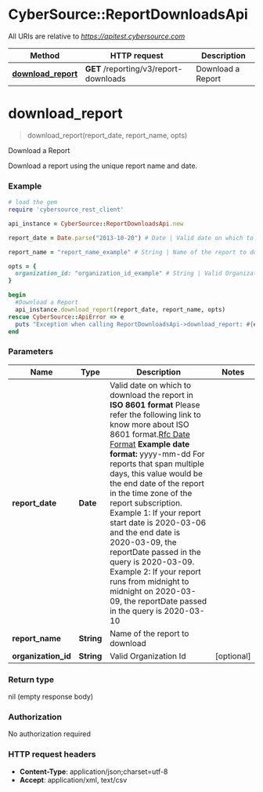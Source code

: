 # CyberSource::ReportDownloadsApi

All URIs are relative to *https://apitest.cybersource.com*

Method | HTTP request | Description
------------- | ------------- | -------------
[**download_report**](ReportDownloadsApi.md#download_report) | **GET** /reporting/v3/report-downloads | Download a Report


# **download_report**
> download_report(report_date, report_name, opts)

Download a Report

Download a report using the unique report name and date. 

### Example
```ruby
# load the gem
require 'cybersource_rest_client'

api_instance = CyberSource::ReportDownloadsApi.new

report_date = Date.parse("2013-10-20") # Date | Valid date on which to download the report in **ISO 8601 format** Please refer the following link to know more about ISO 8601 format.[Rfc Date Format](https://xml2rfc.tools.ietf.org/public/rfc/html/rfc3339.html#anchor14)  **Example date format:**  yyyy-mm-dd For reports that span multiple days, this value would be the end date of the report in the time zone of the report subscription. Example 1: If your report start date is 2020-03-06 and the end date is 2020-03-09, the reportDate passed in the query is 2020-03-09. Example 2: If your report runs from midnight to midnight on 2020-03-09, the reportDate passed in the query is 2020-03-10 

report_name = "report_name_example" # String | Name of the report to download

opts = { 
  organization_id: "organization_id_example" # String | Valid Organization Id
}

begin
  #Download a Report
  api_instance.download_report(report_date, report_name, opts)
rescue CyberSource::ApiError => e
  puts "Exception when calling ReportDownloadsApi->download_report: #{e}"
end
```

### Parameters

Name | Type | Description  | Notes
------------- | ------------- | ------------- | -------------
 **report_date** | **Date**| Valid date on which to download the report in **ISO 8601 format** Please refer the following link to know more about ISO 8601 format.[Rfc Date Format](https://xml2rfc.tools.ietf.org/public/rfc/html/rfc3339.html#anchor14)  **Example date format:**  yyyy-mm-dd For reports that span multiple days, this value would be the end date of the report in the time zone of the report subscription. Example 1: If your report start date is 2020-03-06 and the end date is 2020-03-09, the reportDate passed in the query is 2020-03-09. Example 2: If your report runs from midnight to midnight on 2020-03-09, the reportDate passed in the query is 2020-03-10  | 
 **report_name** | **String**| Name of the report to download | 
 **organization_id** | **String**| Valid Organization Id | [optional] 

### Return type

nil (empty response body)

### Authorization

No authorization required

### HTTP request headers

 - **Content-Type**: application/json;charset=utf-8
 - **Accept**: application/xml, text/csv



